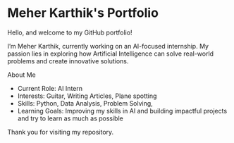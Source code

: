 # Meher Karthik's Portfolio  

Hello, and welcome to my GitHub portfolio!  

I’m Meher Karthik, currently working on an AI-focused internship. My passion lies in exploring how Artificial Intelligence can solve real-world problems and create innovative solutions.  

About Me  
- Current Role: AI Intern  
- Interests: Guitar, Writing Articles, Plane spotting
- Skills: Python, Data Analysis, Problem Solving, 
- Learning Goals: Improving my skills in AI and building impactful projects and try to learn as much as possible  

Thank you for visiting my repository.
